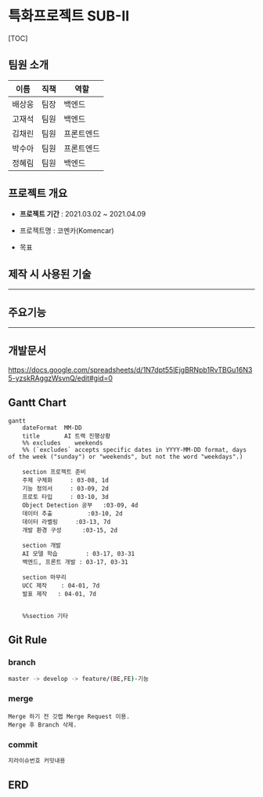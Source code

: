 # 특화프로젝트 SUB-II

[TOC]

## 팀원 소개

| 이름   | 직책 | 역할       |
| ------ | ---- | ---------- |
| 배상웅 | 팀장 | 백엔드     |
| 고재석 | 팀원 | 백엔드     |
| 김채린 | 팀원 | 프론트엔드 |
| 박수아 | 팀원 | 프론트엔드 |
| 정혜림 | 팀원 | 백엔드     |

## 프로젝트 개요

- **프로젝트 기간** : 2021.03.02 ~ 2021.04.09
- 프로젝트명 : 코멘카(Komencar)

- 목표

## **제작 시** **사용된 기술**

---

## 주요기능

---

## 개발문서

https://docs.google.com/spreadsheets/d/1N7dpt55lEjgBRNpb1RvTBGu16N35-yzskRAggzWsvnQ/edit#gid=0

## Gantt Chart

```mermaid
gantt
    dateFormat  MM-DD
    title       AI 트랙 진행상황
    %% excludes    weekends
    %% (`excludes` accepts specific dates in YYYY-MM-DD format, days of the week ("sunday") or "weekends", but not the word "weekdays".)

    section 프로젝트 준비
    주제 구체화     : 03-08, 1d
    기능 정의서     : 03-09, 2d
    프로토 타입     : 03-10, 3d
    Object Detection 공부	  :03-09, 4d
    데이터 추출			:03-10, 2d
    데이터 라벨링		:03-13, 7d
    개발 환경 구성      :03-15, 2d

    section 개발
    AI 모델 학습        : 03-17, 03-31
    백엔드, 프론트 개발 : 03-17, 03-31

    section 마무리
    UCC 제작    : 04-01, 7d
    발표 제작   : 04-01, 7d


    %%section 기타
```

## Git Rule

### branch

```bash
master -> develop -> feature/(BE,FE)-기능
```

### merge

```
Merge 하기 전 깃랩 Merge Request 이용.
Merge 후 Branch 삭제.
```

### commit

```bash
지라이슈번호 커밋내용
```

## ERD
